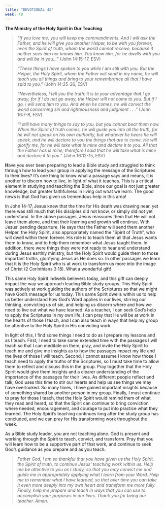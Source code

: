 ```yaml
---
title: "DEVOTIONAL 48"
week: 48
---
```


**The Ministry of the Holy Spirit in Our Teaching**

> *“If you love me, you will keep my commandments. And I will ask the
> Father, and* *he will give you another Helper, to be with you forever,
> even the Spirit of truth, whom the world cannot receive, because it
> neither sees him nor knows him. You know him, for he dwells with you
> and will be in you…”* (John 14:15-17, ESV)
>
> *“These things I have spoken to you while I am still with you. But the
> Helper, the Holy Spirit, whom the Father will send in my name, he will
> teach you all things and bring to your remembrance all that I have
> said to you.”* (John 14:25-26, ESV)
>
> *“Nevertheless, I tell you the truth: it is to your advantage that I
> go away, for if I do not go away, the Helper will not come to you. But
> if I go, I will send him to you. And when he comes, he will convict
> the world concerning sin and righteousness and judgment . . .”* (John
> 16:7-8, ESV)
>
> *“I still have many things to say to you, but you cannot bear them
> now. When the Spirit of truth comes, he will guide you into all the
> truth, for he will not speak on his own authority, but whatever he
> hears he will speak, and he will declare to you the things that are to
> come. He will glorify me, for he will take what is mine and declare it
> to you. All that the Father has is mine; therefore I said that he will
> take what is mine and declare it to you.”* (John 16:12-15, ESV)

**H**ave you ever been preparing to lead a Bible study and struggled to
think through how to lead your group in applying the message of the
Scriptures to their lives? It’s one thing to know what a passage says
and means, it is another to discern how to live, in light of what it
teaches. This is a critical element in studying and teaching the Bible,
since our goal is not just greater knowledge, but greater faithfulness
in living out what we learn. The good news is that God has given us
tremendous help in this area!

In John 14-17, Jesus knew that the time for His death was drawing near,
yet there was still much that His disciples did not know, or simply did
not yet understand. In the above passages, Jesus reassures them that He
will not leave them alone, and that their learning and growth will
continue. With Jesus’ pending departure, He says that the Father will
send them another Helper, the Holy Spirit, also appropriately named the
“Spirit of Truth”, who will dwell within them forever. His role is to
teach them all that Jesus wants them to know, and to help them remember
what Jesus taught them. In addition, there were things they were not
ready to hear and understand during Jesus earthly ministry, but the Holy
Spirit would guide them to those important truths, glorifying Jesus as
He does so. In other passages we learn that it is the Holy Spirit who is
at work to transform us more into the image of Christ (2 Corinthians
3:18). What a wonderful gift!

This same Holy Spirit indwells believers today, and this gift can deeply
impact the way we approach leading Bible study groups. This Holy Spirit
was actively at work guiding the authors of the Scriptures so that we
might have God’s message for us today. This same Spirit dwells within us
to help us better understand how God’s Word applies in our lives,
stirring our thinking, convicting us of sin, and helping us discern
where and how we need to live out what we have learned. As a teacher, I
can seek God’s help to apply the Scriptures in my own life, I can pray
that He will be at work in the hearts of those I teach, and I can also
teach in ways that help my group be attentive to the Holy Spirit in His
convicting work.

In light of this, I find some things I need to do as I prepare my
lessons and as I teach. First, I need to take some extended time with
the passages I will teach so that I can meditate on them, pray, and
invite the Holy Spirit to teach me and give me insights as to how the
passages impact my life and the lives of those I will teach. Second, I
cannot assume I know how those I teach need to apply the truths of the
Scriptures, so I must take time to allow them to reflect and discuss
this in the group. Pray together that the Holy Spirit would give them
insights and a clearer understanding of the importance of the passages
for their lives. As different people reflect and talk, God uses this
time to stir our hearts and help us see things we may have overlooked.
So many times, I have gained important insights because of something
shared by another person in my group. Finally, I must continue to pray
for those I teach, that the Holy Spirit would remind them of what they
read and heard, so that the Spirit can continue to bring conviction
where needed, encouragement, and courage to put into practice what they
learned. The Holy Spirit’s teaching continues long after the study group
has concluded, and we can pray for His transforming work throughout the
week.

As a Bible study leader, you are not teaching alone. God is present and
working through the Spirit to teach, convict, and transform. Pray that
you will learn how to be a supportive part of that work, and continue to
seek God’s guidance as you prepare and as you teach.

> *Father God, I am so thankful that you have given us the Holy Spirit,
> the Spirit of truth, to continue Jesus’ teaching work within us. Help
> me be attentive to you as I study, so that you may convict me and
> guide me in appropriately applying what I learn from your Word. Help
> me to remember what I have learned, so that over time you can take it
> even more deeply into my own heart and transform me more fully.
> Finally, help me prepare and teach in ways that you can use to
> accomplish your purposes in our lives. Thank you for being our
> teacher. Amen.*
